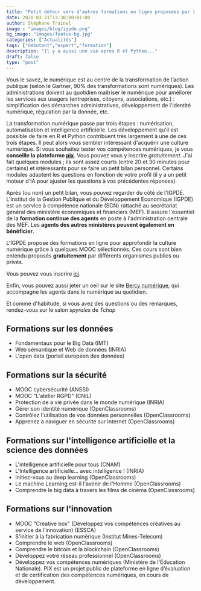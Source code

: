 ```yaml
---
title: "Petit détour vers d'autres formations en ligne proposées par l'IGPDE !"
date: 2020-03-31T13:30:00+01:00
author: Stéphane Trainel
image : "images/blog/igpde.png"
bg_image: "images/featue-bg.jpg"
categories: ["Actualités"]
tags: ["débutant","expert","formation"]
description: "Il y a aussi une vie après R et Python..."
draft: false
type: "post"
---
```


Vous le savez, le numérique est au centre de la transformation de l’action publique 
(selon le Gartner, 90% des transformations sont numériques).
Les administrations doivent au quotidien maitriser le numérique pour améliorer
les services aux usagers (entreprises, citoyens, associations, etc.) : simplification
des démarches administratives, développement de l'identité numérique, régulation par la donnée, etc.

La transformation numérique passe par trois étapes : numérisation, automatisation et intelligence artificielle. Les développement qu'il est possible de faire en R et Python contribuent très largement à une de ces trois étapes. Il peut alors vous sembler intéressant d'acquérir une culture numérique.
Si vous souhaitez tester vos compétences numériques, je vous **conseille la plateforme [pix](https://pix.fr)**. 
Vous pouvez vous y inscrire *gratuitement*. J'ai fait quelques modules ; ils sont assez courts
(entre 20 et 30 minutes pour certains) et intéressants pour se faire 
un petit bilan personnel. Certains modules adaptent les questions en fonction de votre profil
(il y a un petit moteur d'IA pour ajuster les questions à vos précédentes réponses).

Après (ou non) un petit bilan, vous pouvez regarder du côté de l'IGPDE.
L'Institut de la Gestion Publique et du Développement Economique (IGPDE) est 
un service à compétence nationale (SCN) rattaché au secrétariat général des ministère économiques et financiers (MEF).
Il assure l'essentiel de la **formation continue des agents** en poste à l'administration centrale des MEF.
Les **agents des autres ministères peuvent également en bénéficier**. 

L'IGPDE propose des formations en ligne pour approfondir la culture numérique
grâce à quelques MOOC sélectionnés. Ces cours sont bien entendu proposés **gratuitement** 
par différents organismes publics ou privés.

Vous pouvez vous inscrire [ici](https://www.bercynumerique.finances.gouv.fr/aller-plus-loin-avec-la-formation).

Enfin, vous pouvez aussi jeter un oeil sur le site [Bercy numérique](https://www.bercynumerique.finances.gouv.fr),
qui accompagne les agents dans le numérique au quotidien.



Et comme d'habitude, si vous avez des questions ou des remarques, rendez-vous sur le salon *spyrales* de *Tchap* 


## Formations sur les données

- Fondamentaux pour le Big Data (IMT)
- Web sémantique et Web de données (INRIA)
- L'open data (portail européen des données)

## Formations sur la sécurité

- MOOC cybersécurité (ANSSI)
- MOOC "L'atelier RGPD" (CNIL)
- Protection de a vie privée dans le monde numérique (INRIA)
- Gérer son identité numérique (OpenClassrooms)
- Contrôlez l'utilisation de vos données personnelles (OpenClassrooms)
- Apprenez à naviguer en sécurité sur Internet (OpenClassrooms)

## Formations sur l'intelligence artificielle et la science des données

- L'intelligence artificielle pour tous (CNAM)
- L'Intelligence artificielle... avec intelligence ! (INRIA)
- Initiez-vous au deep learning (OpenClassrooms)
- Le machine Learning est-il l'avenir de l'Homme (OpenClassrooms)
- Comprendre le big data à travers les films de cinéma (OpenClassrooms)

## Formations sur l'innovation 

- MOOC "Creative box" (Développez vos compétences créatives au service de l’innovation) (ESSCA)
- S'initier à la fabrication numérique (Institut Mines-Telecom)
- Comprendre le web (OpenClassrooms)
- Comprendre le bitcoin et la blockchain (OpenClassrooms)
- Développez votre réseau professionnel (OpenClassrooms)
- Développez vos compétences numériques (Ministère de l'Éducation Nationale). PIX est un projet public de plateforme en ligne d’évaluation et de certification des compétences numériques, en cours de développement.
